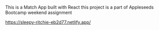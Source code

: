 This is a Match App built with React this project is a part of Appleseeds Bootcamp weekend assignment

https://sleepy-ritchie-eb2d77.netlify.app/
